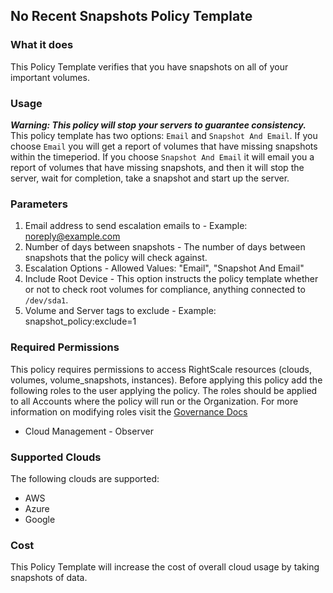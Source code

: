 ## No Recent Snapshots Policy Template

### What it does
This Policy Template verifies that you have snapshots on all of your important volumes.

### Usage
**_Warning: This policy will stop your servers to guarantee consistency._**
This policy template has two options: `Email` and `Snapshot And Email`. If you choose `Email` you will get a report of volumes that have missing snapshots within the timeperiod.
If you choose `Snapshot And Email` it will email you a report of volumes that have missing snapshots, and then it will stop the server, wait for completion, take a snapshot and
start up the server.


### Parameters
1. Email address to send escalation emails to - Example: noreply@example.com
2. Number of days between snapshots - The number of days between snapshots that the policy will check against.
3. Escalation Options - Allowed Values: "Email", "Snapshot And Email"
4. Include Root Device - This option instructs the policy template whether or not to check root volumes for compliance, anything connected to `/dev/sda1`.
5. Volume and Server tags to exclude -  Example: snapshot_policy:exclude=1

### Required Permissions

This policy requires permissions to access RightScale resources (clouds, volumes, volume_snapshots, instances).  Before applying this policy add the following roles to the user applying the policy.  The roles should be applied to all Accounts where the policy will run or the Organization. For more information on modifying roles visit the [Governance Docs](https://docs.rightscale.com/cm/ref/user_roles.html)

- Cloud Management - Observer

### Supported Clouds
The following clouds are supported:
- AWS
- Azure
- Google

### Cost
This Policy Template will increase the cost of overall cloud usage by taking snapshots of data.
